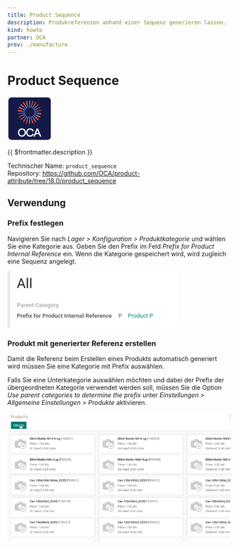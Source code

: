 ```yaml
---
title: Product Sequence
description: Produkreferenzen anhand einer Sequenz generieren lassen.
kind: howto
partner: OCA
prev: ./manufacture
---
```


# Product Sequence

![icon_oca_app](attachments/icon_oca_app.png)

{{ $frontmatter.description }}

Technischer Name: `product_sequence`\
Repository: <https://github.com/OCA/product-attribute/tree/18.0/product_sequence>

## Verwendung

### Prefix festlegen

Navigieren Sie nach _Lager > Konfiguration > Produktkategorie_ und wählen Sie eine Kategorie aus. Geben Sie den Prefix im Feld _Prefix for Product Internal Reference_ ein. Wenn die Kategorie gespeichert wird, wird zugleich eine Sequenz angelegt.

![](attachments/Product%20Sequence%20Prefix%20erstellt.png)

### Produkt mit generierter Referenz erstellen

Damit die Referenz beim Erstellen eines Produkts automatisch generiert wird müssen Sie eine Kategorie mit Prefix auswählen.

Falls Sie eine Unterkategorie auswählen möchten und dabei der Prefix der übergeordneten Kategorie verwendet werden soll, müssen Sie die Option _Use parent categories to determine the prefix_ unter _Einstellungen > Allgemeine Einstellungen > Produkte_ aktivieren.

![Product Sequence Erstellen](attachments/Product%20Sequence%20Erstellen.gif)
